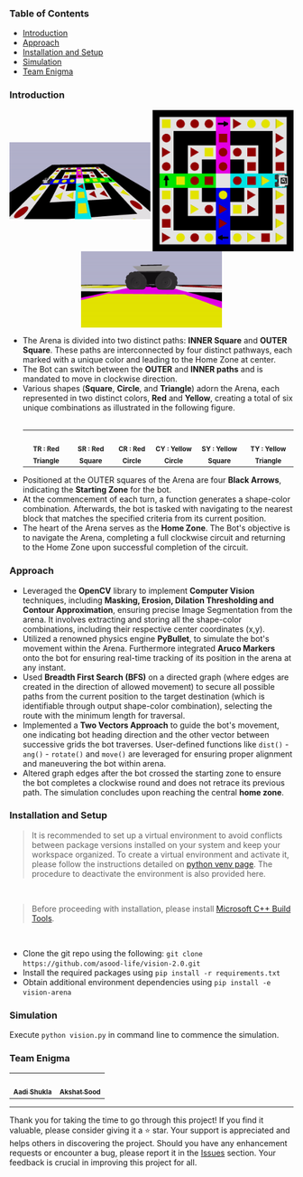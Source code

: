 <h3>Table of Contents</h3>
<ul>
    <li><a href="#introduction">Introduction</a></li>
    <li><a href="#implementation">Approach</a></li>
    <li><a href="#installation-and-setup">Installation and Setup</a></li>
    <li><a href="#usage">Simulation</a></li>
    <li><a href="#team">Team Enigma</a></li>
</ul>

<h3 id="introduction">Introduction</h3>
<p align=center>
   <img align=center src = "media/arena.gif" alt = "Arena" width = "250">
   <img align=center src="media/bot-with-arena.png" width="250">
   <img align=center src = "media/husky.gif" alt = "Bot" width = "250"> 
</p>

<ul>
   <li>
      The Arena is divided into two distinct paths: <strong>INNER Square</strong> and <strong>OUTER Square</strong>. These paths are interconnected by four distinct pathways, each marked with a unique color and leading to the Home Zone at center.
   </li>
   <li>
      The Bot can switch between the <strong>OUTER</strong> and <strong>INNER paths</strong> and is mandated to move in clockwise direction.
   </li>
   <li>
      Various shapes (<strong>Square</strong>, <strong>Circle</strong>, and <strong>Triangle</strong>) adorn the Arena, each represented in two distinct colors, <strong>Red</strong> and <strong>Yellow</strong>, creating a total of six unique combinations as illustrated in the following figure.
   </li>
   <br>
   <table align=center>
      <td align="center">
         <img src="https://i.gyazo.com/895b7ba241c10848fb4b664a480a36bf.png" width="100px;" alt=""/>
         <br />
         <sub>
         <b>TR : Red Triangle</b>
         </sub>
         <br />
      </td>
      <td align="center">
         <img src="https://i.gyazo.com/908678469cea8f95f04549d0d02dea6e.png" width="100px;" alt=""/>
         <br />
         <sub>
         <b>SR : Red Square</b>
         </sub>
         <br />
      </td>
      <td align="center">
         <img src="https://i.gyazo.com/e8d85fb4f53b58cd0d49655328ab909b.png" width="100px;" alt=""/>
         <br />
         <sub>
         <b>CR : Red Circle</b>
         </sub>
         <br />
      </td>
      <td align="center">
         <img src="https://i.gyazo.com/72ab1c3524c968f7f142526dd48487e7.pngg" width="100px;" alt=""/>
         <br />
         <sub>
         <b>CY : Yellow Circle</b>
         </sub>
         <br />
      </td>
      <td align="center">
         <img src="https://i.gyazo.com/9f9feec55eed87f775fd18e4ed92ef56.png" width="100px;" alt=""/>
         <br />
         <sub>
         <b>SY : Yellow Square</b>
         </sub>
         <br />
      </td>
      <td align="center">
         <img src="https://i.gyazo.com/32ee8196e737e9acf97434205d7a0445.png" width="100px;" alt=""/>
         <br />
         <sub>
         <b>TY : Yellow Triangle</b>
         </sub>
         <br />
      </td>
   </table>
   <li>
      Positioned at the OUTER squares of the Arena are four <strong>Black Arrows</strong>, indicating the <strong>Starting Zone</strong> for the bot.
   </li>
   <li>
      At the commencement of each turn, a function generates a shape-color combination. Afterwards, the bot is tasked with navigating to the nearest block that matches the specified criteria from its current position.<br>
   </li>
   <li>
      The heart of the Arena serves as the <strong>Home Zone</strong>. The Bot's objective is to navigate the Arena, completing a full clockwise circuit and returning to the Home Zone upon successful completion of the circuit.
   </li>
</ul>

<h3 id="implementation">Approach</h3>
<ul>
   <li>
      Leveraged the <b>OpenCV</b> library to implement <b>Computer Vision</b> techniques, including <b>Masking, Erosion, Dilation Thresholding and Contour Approximation</b>, ensuring precise Image Segmentation from the arena. It involves extracting and storing all the shape-color combinations, including their respective center coordinates (x,y).
   </li>
   <li>
      Utilized a renowned physics engine <b>PyBullet</b>, to simulate the bot's movement within the Arena. Furthermore integrated <b>Aruco Markers</b> onto the bot for ensuring real-time tracking of its position in the arena at any instant.
   </li>
   <li>
      Used <b>Breadth First Search (BFS)</b> on a directed graph (where edges are created in the  direction of allowed movement) to secure all possible paths from the current position to the target destination (which is identifiable through output shape-color combination), selecting the route with the minimum length for traversal.
   </li>
   <li>
      Implemented a <b>Two Vectors Approach</b> to guide the bot's movement, one indicating bot heading direction and the other vector between successive grids the bot traverses. User-defined functions like <code>dist()</code> - <code>ang()</code> - <code>rotate()</code> and <code>move()</code> are leveraged for ensuring proper alignment and maneuvering the bot within arena.
   </li>
   <li>
      Altered graph edges after the bot crossed the starting zone to ensure the bot completes a clockwise round and does not retrace its previous path. The simulation concludes upon reaching the central <b>home zone</b>.
   </li>
</ul>

<h3 id="installation-and-setup">Installation and Setup</h3>
<blockquote>
   It is recommended to set up a virtual environment to avoid conflicts between package versions installed on your system and keep your workspace organized. To create a virtual environment and activate it, please follow the instructions detailed on <a href="https://docs.python.org/3/library/venv.html">python venv page</a>. The procedure to deactivate the environment is also provided here.
</blockquote>
<br>
<blockquote>
   Before proceeding with installation, please install <a href="https://visualstudio.microsoft.com/visual-cpp-build-tools">Microsoft C++ Build Tools</a>.<br>
</blockquote>
<br>
<ul>
   <li>Clone the git repo using the following: <code>git clone https://github.com/asood-life/vision-2.0.git</code></li>
   <li>Install the required packages using <code>pip install -r requirements.txt</code></li>
   <li>Obtain additional environment dependencies using <code>pip install -e vision-arena</code></li>
</ul>

<h3 id="usage">Simulation</h3>
Execute <code>python vision.py</code> in command line to commence the simulation.

<h3 id="team">Team Enigma</h3>
<div>
    <table>
         <td align="center">
            <a href="https://github.com/Aadi1110">
               <img src="https://avatars2.githubusercontent.com/u/60649618?s=460&v=4" width="100px;" alt=""/>
               <br />
               <sub>
                  <b>Aadi Shukla</b>
               </sub>
            </a>
            <br />
         </td>
         <td align="center">
            <a href="https://github.com/asood-life">
               <img src="https://avatars.githubusercontent.com/u/148894491?v=4" width="100px;" alt=""/>
               <br />
               <sub>
                  <b>Akshat Sood</b>
               </sub>
            </a>
            <br />
         </td>
      </table>
</div>
<hr>
<div>
    Thank you for taking the time to go through this project! If you find it valuable, please consider giving it a ⭐ star. Your support is appreciated and helps others in discovering the project. Should you have any enhancement requests or encounter a bug, please report it in the <a href="https://github.com/asood-life/vision-2.0/issues">Issues</a> section. Your feedback is crucial in improving this project for all.
</div>